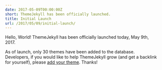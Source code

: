 ```yaml
---
date: 2017-05-09T00:00:00Z
short: ThemeJekyll has been officially launched.
title: Initial Launch
url: /2017/05/09/initial-launch/
---
```


Hello, World!  ThemeJekyll has been officially launched today, May 9th, 2017.

As of launch, only 30 themes have been added to the database.  Developers, if you would like to help ThemeJekyll grow (and get a backlink for yourself), please <a href="https://github.com/ThemeJekyll/themejekyll.github.io">add your theme</a>.  Thanks!
